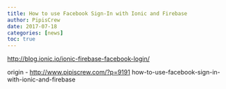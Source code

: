 ```yaml
---
title: How to use Facebook Sign-In with Ionic and Firebase
author: PipisCrew
date: 2017-07-18
categories: [news]
toc: true
---
```


http://blog.ionic.io/ionic-firebase-facebook-login/

origin - http://www.pipiscrew.com/?p=9191 how-to-use-facebook-sign-in-with-ionic-and-firebase